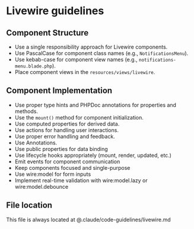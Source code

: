 # Livewire guidelines

## Component Structure

- Use a single responsibility approach for Livewire components.
- Use PascalCase for component class names (e.g., `NotificationsMenu`).
- Use kebab-case for component view names (e.g., `notifications-menu.blade.php`).
- Place component views in the `resources/views/livewire`.

## Component Implementation

- Use proper type hints and PHPDoc annotations for properties and methods.
- Use the `mount()` method for component initialization.
- Use computed properties for derived data.
- Use actions for handling user interactions.
- Use proper error handling and feedback.
- Use Annotations.
- Use public properties for data binding
- Use lifecycle hooks appropriately (mount, render, updated, etc.)
- Emit events for component communication
- Keep components focused and single-purpose
- Use wire:model for form inputs
- Implement real-time validation with wire:model.lazy or wire:model.debounce

## File location

This file is always located at @.claude/code-guidelines/livewire.md
